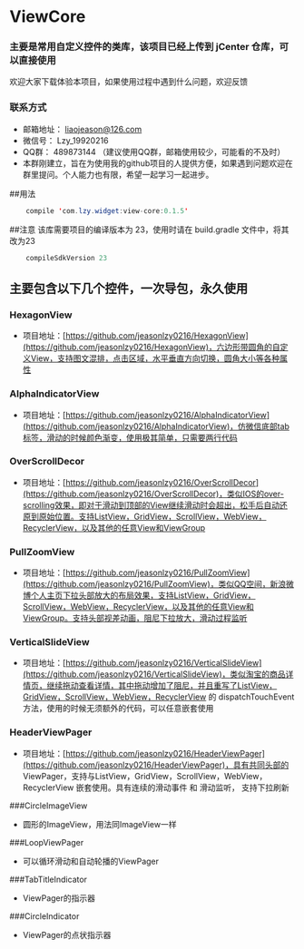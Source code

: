 # ViewCore
### 主要是常用自定义控件的类库，该项目已经上传到 jCenter 仓库，可以直接使用

欢迎大家下载体验本项目，如果使用过程中遇到什么问题，欢迎反馈

### 联系方式
 * 邮箱地址： liaojeason@126.com
 * 微信号： Lzy_19920216
 * QQ群： 489873144 （建议使用QQ群，邮箱使用较少，可能看的不及时）
 * 本群刚建立，旨在为使用我的github项目的人提供方便，如果遇到问题欢迎在群里提问。个人能力也有限，希望一起学习一起进步。

##用法
```java
    compile 'com.lzy.widget:view-core:0.1.5'
```
##注意
该库需要项目的编译版本为 23，使用时请在 build.gradle 文件中，将其改为23
```java
    compileSdkVersion 23
```

## 主要包含以下几个控件，一次导包，永久使用
### HexagonView 
 * 项目地址：[https://github.com/jeasonlzy0216/HexagonView](https://github.com/jeasonlzy0216/HexagonView)，六边形带圆角的自定义View，支持图文混排，点击区域，水平垂直方向切换，圆角大小等各种属性

### AlphaIndicatorView 
 * 项目地址：[https://github.com/jeasonlzy0216/AlphaIndicatorView](https://github.com/jeasonlzy0216/AlphaIndicatorView)，仿微信底部tab标签，滑动的时候颜色渐变，使用极其简单，只需要两行代码

### OverScrollDecor 
 * 项目地址：[https://github.com/jeasonlzy0216/OverScrollDecor](https://github.com/jeasonlzy0216/OverScrollDecor)，类似IOS的over-scrolling效果，即对于滑动到顶部的View继续滑动时会超出，松手后自动还原到原始位置。支持ListView，GridView，ScrollView，WebView，RecyclerView，以及其他的任意View和ViewGroup

### PullZoomView 
 * 项目地址：[https://github.com/jeasonlzy0216/PullZoomView](https://github.com/jeasonlzy0216/PullZoomView)，类似QQ空间，新浪微博个人主页下拉头部放大的布局效果，支持ListView，GridView，ScrollView，WebView，RecyclerView，以及其他的任意View和ViewGroup。支持头部视差动画，阻尼下拉放大，滑动过程监听

### VerticalSlideView 
 * 项目地址：[https://github.com/jeasonlzy0216/VerticalSlideView](https://github.com/jeasonlzy0216/VerticalSlideView)，类似淘宝的商品详情页，继续拖动查看详情，其中拖动增加了阻尼，并且重写了ListView，GridView，ScrollView，WebView，RecyclerView 的 dispatchTouchEvent 方法，使用的时候无须额外的代码，可以任意嵌套使用

### HeaderViewPager 
 * 项目地址：[https://github.com/jeasonlzy0216/HeaderViewPager](https://github.com/jeasonlzy0216/HeaderViewPager)，具有共同头部的 ViewPager，支持与ListView，GridView，ScrollView，WebView，RecyclerView 嵌套使用。具有连续的滑动事件 和 滑动监听， 支持下拉刷新

###CircleImageView
 * 圆形的ImageView，用法同ImageView一样

###LoopViewPager
 * 可以循环滑动和自动轮播的ViewPager

###TabTitleIndicator
 * ViewPager的指示器

###CircleIndicator
 * ViewPager的点状指示器
